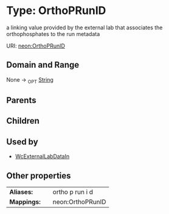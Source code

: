 
# Type: OrthoPRunID


a linking value provided by the external lab that associates the orthophosphates to the run metadata

URI: [neon:OrthoPRunID](https://data.neonscience.org/OrthoPRunID)


## Domain and Range

None ->  <sub>OPT</sub> [String](types/String.md)

## Parents


## Children


## Used by

 * [WcExternalLabDataIn](WcExternalLabDataIn.md)

## Other properties

|  |  |  |
| --- | --- | --- |
| **Aliases:** | | ortho p run i d |
| **Mappings:** | | neon:OrthoPRunID |

